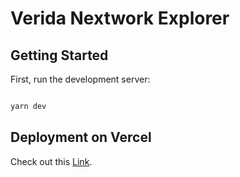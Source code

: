 # Verida Nextwork Explorer

## Getting Started

First, run the development server:

```bash

yarn dev

```

## Deployment on Vercel

Check out this [Link](https://network-explorer-three.vercel.app/).

